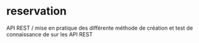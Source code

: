 # reservation
API REST / mise en pratique des différente méthode de création et  test de connaissance de sur les API REST 
